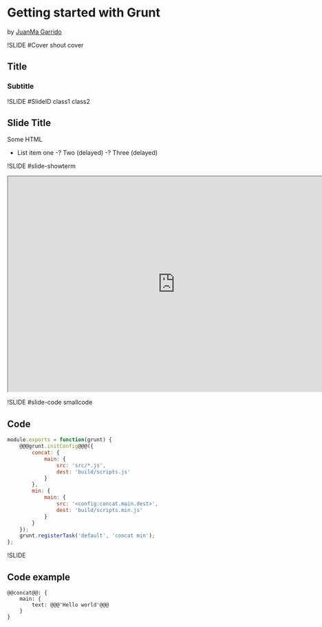 # Getting started with Grunt

by [JuanMa Garrido](#slide-showterm)

<!-- slide 1 --> 

!SLIDE #Cover shout cover

## Title
### Subtitle

<!-- slide 2 --> 

!SLIDE #SlideID class1 class2

## Slide Title

<p class="note">Some HTML</p>

- List item one
-? Two (delayed)
-? Three (delayed)

<!-- slide 3 --> 

!SLIDE #slide-showterm

<iframe src="http://showterm.io/7b5f8d42ba021511e627e" width="775" height="500"></iframe>

<!-- slide 4 --> 

!SLIDE #slide-code smallcode

## Code

```javascript
module.exports = function(grunt) {
	@@@grunt.initConfig@@@({
		concat: {
			main: {
				src: 'src/*.js',
				dest: 'build/scripts.js'
			}
		},
		min: {
			main: {
				src: '<config:concat.main.dest>',
				dest: 'build/scripts.min.js'
			}
		}
	});
	grunt.registerTask('default', 'concat min');
};
```

!SLIDE

## Code example

```
@@concat@@: {
    main: {
        text: @@@'Hello world'@@@
    }
}
```